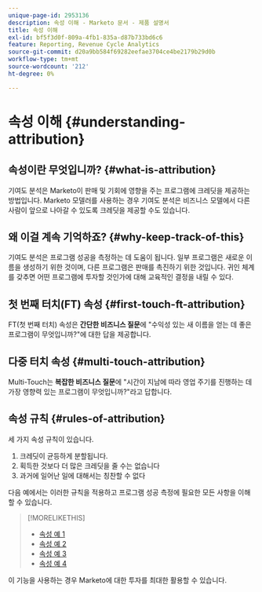 ```yaml
---
unique-page-id: 2953136
description: 속성 이해 - Marketo 문서 - 제품 설명서
title: 속성 이해
exl-id: bf5f3d0f-809a-4fb1-835a-d87b733bd6c6
feature: Reporting, Revenue Cycle Analytics
source-git-commit: d20a9bb584f69282eefae3704ce4be2179b29d0b
workflow-type: tm+mt
source-wordcount: '212'
ht-degree: 0%

---
```


# 속성 이해 {#understanding-attribution}

## 속성이란 무엇입니까? {#what-is-attribution}

기여도 분석은 Marketo이 판매 및 기회에 영향을 주는 프로그램에 크레딧을 제공하는 방법입니다. Marketo 모델러를 사용하는 경우 기여도 분석은 비즈니스 모델에서 다른 사람이 앞으로 나아갈 수 있도록 크레딧을 제공할 수도 있습니다.

## 왜 이걸 계속 기억하죠? {#why-keep-track-of-this}

기여도 분석은 프로그램 성공을 측정하는 데 도움이 됩니다. 일부 프로그램은 새로운 이름을 생성하기 위한 것이며, 다른 프로그램은 판매를 촉진하기 위한 것입니다. 귀인 체계를 갖추면 어떤 프로그램에 투자할 것인가에 대해 교육적인 결정을 내릴 수 있다.

## 첫 번째 터치(FT) 속성 {#first-touch-ft-attribution}

FT(첫 번째 터치) 속성은 **간단한 비즈니스 질문**&#x200B;에 &quot;수익성 있는 새 이름을 얻는 데 좋은 프로그램이 무엇입니까?&quot;에 대한 답을 제공합니다.

## 다중 터치 속성 {#multi-touch-attribution}

Multi-Touch는 **복잡한 비즈니스 질문**&#x200B;에 &quot;시간이 지남에 따라 영업 주기를 진행하는 데 가장 영향력 있는 프로그램이 무엇입니까?&quot;라고 답합니다.

## 속성 규칙 {#rules-of-attribution}

세 가지 속성 규칙이 있습니다.

1. 크레딧이 균등하게 분할됩니다.
1. 획득한 것보다 더 많은 크레딧을 줄 수는 없습니다
1. 과거에 일어난 일에 대해서는 칭찬할 수 없다

다음 예에서는 이러한 규칙을 적용하고 프로그램 성공 측정에 필요한 모든 사항을 이해할 수 있습니다.

>[!MORELIKETHIS]
>
>* [속성 예 1](/help/marketo/product-docs/reporting/revenue-cycle-analytics/revenue-tools/attribution/attribution-example-1.md)
>* [속성 예 2](/help/marketo/product-docs/reporting/revenue-cycle-analytics/revenue-tools/attribution/attribution-example-2.md)
>* [속성 예 3](/help/marketo/product-docs/reporting/revenue-cycle-analytics/revenue-tools/attribution/attribution-example-3.md)
>* [속성 예 4](/help/marketo/product-docs/reporting/revenue-cycle-analytics/revenue-tools/attribution/attribution-example-4.md)

이 기능을 사용하는 경우 Marketo에 대한 투자를 최대한 활용할 수 있습니다.
